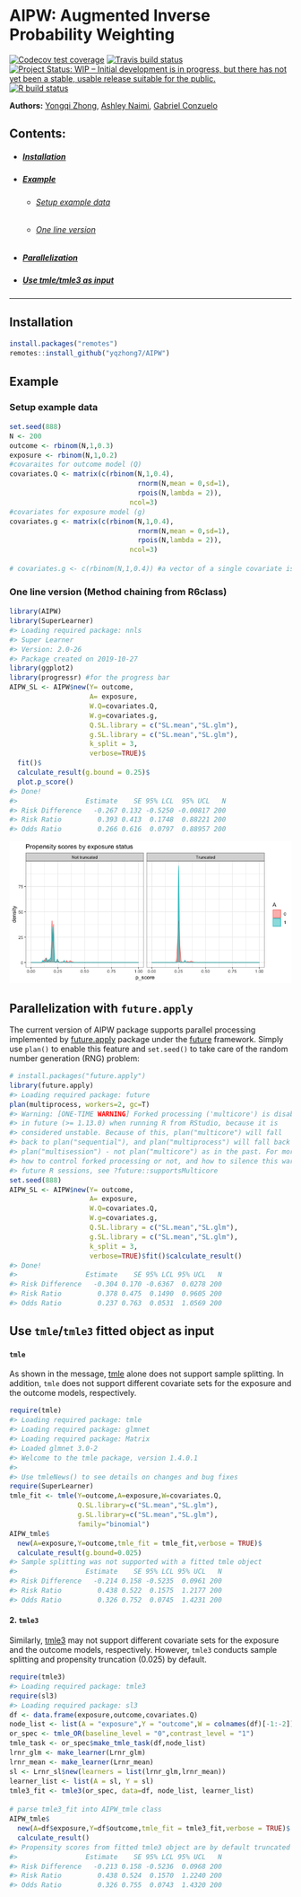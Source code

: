 AIPW: Augmented Inverse Probability Weighting
================

<!-- badges: start -->

[![Codecov test
coverage](https://codecov.io/gh/yqzhong7/AIPW/branch/master/graph/badge.svg)](https://codecov.io/gh/yqzhong7/AIPW?branch=master)
[![Travis build
status](https://travis-ci.com/yqzhong7/AIPW.svg?branch=master)](https://travis-ci.com/yqzhong7/AIPW)
[![Project Status: WIP – Initial development is in progress, but there
has not yet been a stable, usable release suitable for the
public.](https://www.repostatus.org/badges/latest/wip.svg)](https://www.repostatus.org/#WIP)
[![R build
status](https://github.com/yqzhong7/AIPW/workflows/R-CMD-check/badge.svg)](https://github.com/yqzhong7/AIPW/actions)
<!-- badges: end -->

<!-- README.md is generated from README.Rmd. Please edit that file -->

**Authors:** [Yongqi Zhong](https://github.com/yqzhong7), [Ashley
Naimi](https://github.com/ainaimi), [Gabriel
Conzuelo](https://github.com/gconzuelo)

## Contents:

  - ##### [Installation](#Installation)

  - ##### [Example](#Example)
    
      - ###### [Setup example data](#data)
    
      - ###### [One line version](#one_line)

  - ##### [Parallelization](#par)

  - ##### [Use tmle/tmle3 as input](#tmle)

-----

## <a id="Installation"></a>Installation

``` r
install.packages("remotes")
remotes::install_github("yqzhong7/AIPW")
```

## <a id="Example"></a>Example

### <a id="data"></a>Setup example data

``` r
set.seed(888)
N <- 200
outcome <- rbinom(N,1,0.3)
exposure <- rbinom(N,1,0.2)
#covaraites for outcome model (Q)
covariates.Q <- matrix(c(rbinom(N,1,0.4),
                                rnorm(N,mean = 0,sd=1),
                                rpois(N,lambda = 2)),
                              ncol=3)
#covariates for exposure model (g)
covariates.g <- matrix(c(rbinom(N,1,0.4),
                                rnorm(N,mean = 0,sd=1),
                                rpois(N,lambda = 2)),
                              ncol=3)

# covariates.g <- c(rbinom(N,1,0.4)) #a vector of a single covariate is also supported
```

### <a id="one_line"></a>One line version (Method chaining from R6class)

``` r
library(AIPW)
library(SuperLearner)
#> Loading required package: nnls
#> Super Learner
#> Version: 2.0-26
#> Package created on 2019-10-27
library(ggplot2)
library(progressr) #for the progress bar
AIPW_SL <- AIPW$new(Y= outcome,
                    A= exposure,
                    W.Q=covariates.Q, 
                    W.g=covariates.g,
                    Q.SL.library = c("SL.mean","SL.glm"),
                    g.SL.library = c("SL.mean","SL.glm"),
                    k_split = 3,
                    verbose=TRUE)$
  fit()$
  calculate_result(g.bound = 0.25)$
  plot.p_score()
#> Done!
#>                 Estimate    SE 95% LCL  95% UCL   N
#> Risk Difference   -0.267 0.132 -0.5250 -0.00817 200
#> Risk Ratio         0.393 0.413  0.1748  0.88221 200
#> Odds Ratio         0.266 0.616  0.0797  0.88957 200
```

![](man/figures/one_line-1.png)<!-- -->

## <a id="par"></a>Parallelization with `future.apply`

The current version of AIPW package supports parallel processing
implemented by
[future.apply](https://github.com/HenrikBengtsson/future.apply) package
under the [future](https://github.com/HenrikBengtsson/future) framework.
Simply use `plan()` to enable this feature and `set.seed()` to take care
of the random number generation (RNG) problem:

``` r
# install.packages("future.apply")
library(future.apply)
#> Loading required package: future
plan(multiprocess, workers=2, gc=T)
#> Warning: [ONE-TIME WARNING] Forked processing ('multicore') is disabled
#> in future (>= 1.13.0) when running R from RStudio, because it is
#> considered unstable. Because of this, plan("multicore") will fall
#> back to plan("sequential"), and plan("multiprocess") will fall back to
#> plan("multisession") - not plan("multicore") as in the past. For more details,
#> how to control forked processing or not, and how to silence this warning in
#> future R sessions, see ?future::supportsMulticore
set.seed(888)
AIPW_SL <- AIPW$new(Y= outcome,
                    A= exposure,
                    W.Q=covariates.Q, 
                    W.g=covariates.g,
                    Q.SL.library = c("SL.mean","SL.glm"),
                    g.SL.library = c("SL.mean","SL.glm"),
                    k_split = 3,
                    verbose=TRUE)$fit()$calculate_result()
#> Done!
#>                 Estimate    SE 95% LCL 95% UCL   N
#> Risk Difference   -0.304 0.170 -0.6367  0.0278 200
#> Risk Ratio         0.378 0.475  0.1490  0.9605 200
#> Odds Ratio         0.237 0.763  0.0531  1.0569 200
```

## <a id="tmle"></a>Use `tmle`/`tmle3` fitted object as input

#### `tmle`

As shown in the message,
[tmle](https://cran.r-project.org/web/packages/tmle/index.html) alone
does not support sample splitting. In addition, `tmle` does not support
different covariate sets for the exposure and the outcome models,
respectively.

``` r
require(tmle)
#> Loading required package: tmle
#> Loading required package: glmnet
#> Loading required package: Matrix
#> Loaded glmnet 3.0-2
#> Welcome to the tmle package, version 1.4.0.1
#> 
#> Use tmleNews() to see details on changes and bug fixes
require(SuperLearner)
tmle_fit <- tmle(Y=outcome,A=exposure,W=covariates.Q,
                 Q.SL.library=c("SL.mean","SL.glm"),
                 g.SL.library=c("SL.mean","SL.glm"),
                 family="binomial")
AIPW_tmle$
  new(A=exposure,Y=outcome,tmle_fit = tmle_fit,verbose = TRUE)$
  calculate_result(g.bound=0.025)
#> Sample splitting was not supported with a fitted tmle object
#>                 Estimate    SE 95% LCL 95% UCL   N
#> Risk Difference   -0.214 0.158 -0.5235  0.0961 200
#> Risk Ratio         0.438 0.522  0.1575  1.2177 200
#> Odds Ratio         0.326 0.752  0.0745  1.4231 200
```

#### 2\. `tmle3`

Similarly, [tmle3](https://github.com/tlverse/tmle3) may not support
different covariate sets for the exposure and the outcome models,
respectively. However, `tmle3` conducts sample splitting and propensity
truncation (0.025) by default.

``` r
require(tmle3)
#> Loading required package: tmle3
require(sl3)
#> Loading required package: sl3
df <- data.frame(exposure,outcome,covariates.Q)
node_list <- list(A = "exposure",Y = "outcome",W = colnames(df)[-1:-2])
or_spec <- tmle_OR(baseline_level = "0",contrast_level = "1")
tmle_task <- or_spec$make_tmle_task(df,node_list)
lrnr_glm <- make_learner(Lrnr_glm)
lrnr_mean <- make_learner(Lrnr_mean)
sl <- Lrnr_sl$new(learners = list(lrnr_glm,lrnr_mean))
learner_list <- list(A = sl, Y = sl)
tmle3_fit <- tmle3(or_spec, data=df, node_list, learner_list)

# parse tmle3_fit into AIPW_tmle class
AIPW_tmle$
  new(A=df$exposure,Y=df$outcome,tmle_fit = tmle3_fit,verbose = TRUE)$
  calculate_result()
#> Propensity scores from fitted tmle3 object are by default truncated (0.025)
#>                 Estimate    SE 95% LCL 95% UCL   N
#> Risk Difference   -0.213 0.158 -0.5236  0.0968 200
#> Risk Ratio         0.438 0.524  0.1570  1.2240 200
#> Odds Ratio         0.326 0.755  0.0743  1.4320 200
```
